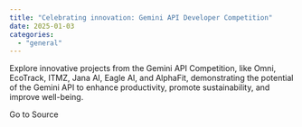```yaml
---
title: "Celebrating innovation: Gemini API Developer Competition"
date: 2025-01-03
categories: 
  - "general"
---
```


Explore innovative projects from the Gemini API Competition, like Omni, EcoTrack, ITMZ, Jana AI, Eagle AI, and AlphaFit, demonstrating the potential of the Gemini API to enhance productivity, promote sustainability, and improve well-being.

Go to Source
